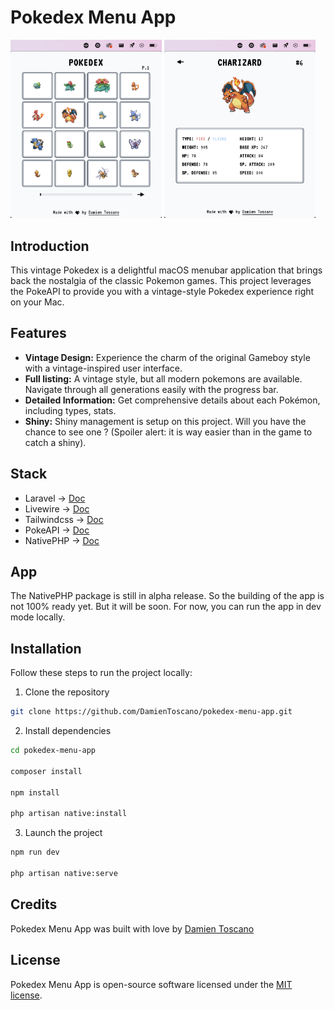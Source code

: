 # Pokedex Menu App

<p float="left">
    <img style="width: 48%;" src="https://github.com/DamienToscano/pokedex-menu-app/blob/main/public/listing.png?raw=true" alt="Pokedex listing">
    <img style="width: 48%;" src="https://github.com/DamienToscano/pokedex-menu-app/blob/main/public/detail.png?raw=true" alt="Pokedex listing">
</p>

## Introduction

This vintage Pokedex is a delightful macOS menubar application that brings back the nostalgia of the classic Pokemon games. This project leverages the PokeAPI to provide you with a vintage-style Pokedex experience right on your Mac.

## Features
- **Vintage Design:** Experience the charm of the original Gameboy style with a vintage-inspired user interface.
- **Full listing:** A vintage style, but all modern pokemons are available. Navigate through all generations easily with the progress bar.
- **Detailed Information:** Get comprehensive details about each Pokémon, including types, stats.
- **Shiny:** Shiny management is setup on this project. Will you have the chance to see one ? (Spoiler alert: it is way easier than in the game to catch a shiny).

## Stack
- Laravel -> [Doc](https://laravel.com/)
- Livewire -> [Doc](https://livewire.laravel.com/)
- Tailwindcss -> [Doc](https://tailwindcss.com/)
- PokeAPI -> [Doc](https://pokeapi.co/)
- NativePHP -> [Doc](https://nativephp.com/)

## App
The NativePHP package is still in alpha release. So the building of the app is not 100% ready yet. But it will be soon. For now, you can run the app in dev mode locally.

## Installation

Follow these steps to run the project locally:

1. Clone the repository
```bash
git clone https://github.com/DamienToscano/pokedex-menu-app.git
```

2. Install dependencies
```bash
cd pokedex-menu-app

composer install

npm install

php artisan native:install
```

3. Launch the project
```bash
npm run dev

php artisan native:serve
```

## Credits

Pokedex Menu App was built with love by [Damien Toscano](https://twitter.com/DamienToscano)

## License

Pokedex Menu App is open-source software licensed under the [MIT license](https://opensource.org/licenses/MIT).